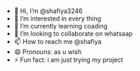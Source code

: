 - 👋 Hi, I’m @shafiya3246
- 👀 I’m interested in every thing
- 🌱 I’m currently learning coading
- 💞️ I’m looking to collaborate on whatsaap
- 📫 How to reach me @shafiya
- 😄 Pronouns: as u wish
- ⚡ Fun fact: i am just trying my project

<!---
shafiya3246/shafiya3246 is a ✨ special ✨ repository because its `README.md` (this file) appears on your GitHub profile.
You can click the Preview link to take a look at your changes.
--->
